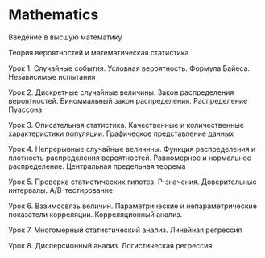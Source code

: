 # Mathematics
Введение в высшую математику

Теория вероятностей и математическая статистика

Урок 1. Случайные события. Условная вероятность. Формула Байеса. Независимые испытания

Урок 2. Дискретные случайные величины. Закон распределения вероятностей. Биномиальный закон распределения. Распределение Пуассона

Урок 3. Описательная статистика. Качественные и количественные характеристики популяции. Графическое представление данных

Урок 4. Непрерывные случайные величины. Функция распределения и плотность распределения вероятностей. Равномерное и нормальное распределение. Центральная предельная теорема

Урок 5. Проверка статистических гипотез. P-значения. Доверительные интервалы. A/B-тестирование

Урок 6. Взаимосвязь величин. Параметрические и непараметрические показатели корреляции. Корреляционный анализ.

Урок 7. Многомерный статистический анализ. Линейная регрессия

Урок 8. Дисперсионный анализ. Логистическая регрессия
